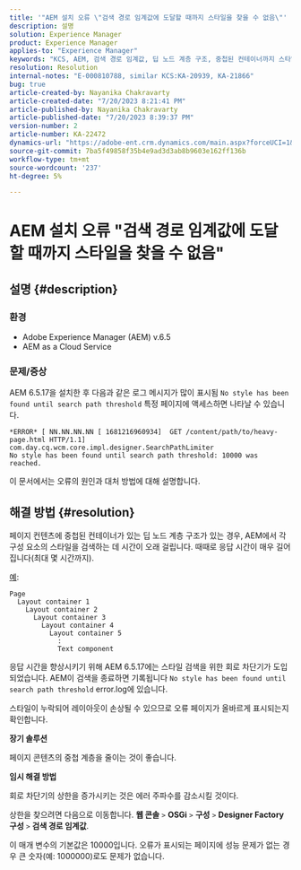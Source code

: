 ```yaml
---
title: '"AEM 설치 오류 \"검색 경로 임계값에 도달할 때까지 스타일을 찾을 수 없음\"'
description: 설명
solution: Experience Manager
product: Experience Manager
applies-to: "Experience Manager"
keywords: "KCS, AEM, 검색 경로 임계값, 딥 노드 계층 구조, 중첩된 컨테이너까지 스타일을 찾을 수 없음"
resolution: Resolution
internal-notes: "E-000810788, similar KCS:KA-20939, KA-21866"
bug: true
article-created-by: Nayanika Chakravarty
article-created-date: "7/20/2023 8:21:41 PM"
article-published-by: Nayanika Chakravarty
article-published-date: "7/20/2023 8:39:37 PM"
version-number: 2
article-number: KA-22472
dynamics-url: "https://adobe-ent.crm.dynamics.com/main.aspx?forceUCI=1&pagetype=entityrecord&etn=knowledgearticle&id=25b2de03-3b27-ee11-9966-6045bd006149"
source-git-commit: 7ba5f49858f35b4e9ad3d3ab8b9603e162ff136b
workflow-type: tm+mt
source-wordcount: '237'
ht-degree: 5%

---
```


# AEM 설치 오류 &quot;검색 경로 임계값에 도달할 때까지 스타일을 찾을 수 없음&quot;

## 설명 {#description}


### 환경

- Adobe Experience Manager (AEM) v.6.5
- AEM as a Cloud Service


### 문제/증상

AEM 6.5.17을 설치한 후 다음과 같은 로그 메시지가 많이 표시됨 `No style has been found until search path threshold` 특정 페이지에 액세스하면 나타날 수 있습니다.


```
*ERROR* [ NN.NN.NN.NN [ 1681216960934]  GET /content/path/to/heavy-page.html HTTP/1.1]  com.day.cq.wcm.core.impl.designer.SearchPathLimiter 
No style has been found until search path threshold: 10000 was reached.
```


이 문서에서는 오류의 원인과 대처 방법에 대해 설명합니다.


## 해결 방법 {#resolution}


페이지 컨텐츠에 중첩된 컨테이너가 있는 딥 노드 계층 구조가 있는 경우, AEM에서 각 구성 요소의 스타일을 검색하는 데 시간이 오래 걸립니다. 때때로 응답 시간이 매우 길어집니다(최대 몇 시간까지).

<u>예</u>:


```
Page
  Layout container 1
    Layout container 2
      Layout container 3
        Layout container 4
          Layout container 5
            :
            Text component
```


응답 시간을 향상시키기 위해 AEM 6.5.17에는 스타일 검색을 위한 회로 차단기가 도입되었습니다. AEM이 검색을 종료하면 기록됩니다 `No style has been found until search path threshold` error.log에 있습니다.

스타일이 누락되어 레이아웃이 손상될 수 있으므로 오류 페이지가 올바르게 표시되는지 확인합니다.

<b>장기 솔루션</b>

페이지 콘텐츠의 중첩 계층을 줄이는 것이 좋습니다.

<b>임시 해결 방법</b>

회로 차단기의 상한을 증가시키는 것은 에러 주파수를 감소시킬 것이다.

상한을 찾으려면 다음으로 이동합니다. <b>웹 콘솔</b> `>`  <b>OSGi</b> `>`  <b>구성</b> `>`  <b>Designer Factory 구성</b> `>`  <b>검색 경로 임계값</b>.

이 매개 변수의 기본값은 10000입니다. 오류가 표시되는 페이지에 성능 문제가 없는 경우 큰 숫자(예: 1000000)로도 문제가 없습니다.
